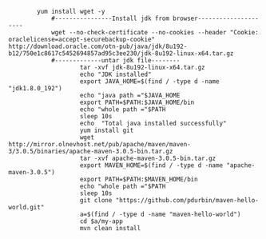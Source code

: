             yum install wget -y
                #----------------Install jdk from browser---------------------
                wget --no-check-certificate --no-cookies --header "Cookie: oraclelicense=accept-securebackup-cookie" http://download.oracle.com/otn-pub/java/jdk/8u192-b12/750e1c8617c5452694857ad95c3ee230/jdk-8u192-linux-x64.tar.gz
                #-------------untar jdk file--------
                        tar -xvf jdk-8u192-linux-x64.tar.gz
                        echo "JDK installed"
                        export JAVA_HOME=$(find / -type d -name "jdk1.8.0_192")
                        echo "java path ="$JAVA_HOME
                        export PATH=$PATH:$JAVA_HOME/bin
                        echo "whole path ="$PATH
                        sleep 10s
                        echo  "Total java installed successfully"
                        yum install git
                        wget http://mirror.olnevhost.net/pub/apache/maven/maven-3/3.0.5/binaries/apache-maven-3.0.5-bin.tar.gz
                        tar -xvf apache-maven-3.0.5-bin.tar.gz
                        export MAVEN_HOME=$(find / -type d -name "apache-maven-3.0.5")
                        export PATH=$PATH:$MAVEN_HOME/bin
                        echo "whole path ="$PATH
                        sleep 10s
                        git clone "https://github.com/pdurbin/maven-hello-world.git"
                        a=$(find / -type d -name "maven-hello-world")
                        cd $a/my-app
                        mvn clean install

